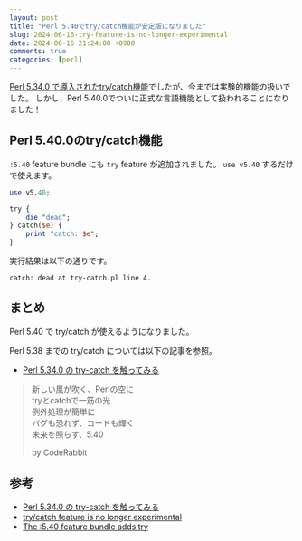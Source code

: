 ```yaml
---
layout: post
title: "Perl 5.40でtry/catch機能が安定版になりました"
slug: 2024-06-16-try-feature-is-no-longer-experimental
date: 2024-06-16 21:24:00 +0900
comments: true
categories: [perl]
---
```


[Perl 5.34.0 で導入されたtry/catch機能](https://shogo82148.github.io/blog/2021/12/09/perl-try-catch/)でしたが、今までは実験的機能の扱いでした。
しかし、Perl 5.40.0でついに正式な言語機能として扱われることになりました！

## Perl 5.40.0のtry/catch機能

`:5.40` feature bundle にも `try` feature が追加されました。
`use v5.40` するだけで使えます。

```perl
use v5.40;

try {
    die "dead";
} catch($e) {
    print "catch: $e";
}
```

実行結果は以下の通りです。

```plain
catch: dead at try-catch.pl line 4.
```

## まとめ

Perl 5.40 で try/catch が使えるようになりました。

Perl 5.38 までの try/catch については以下の記事を参照。

- [Perl 5.34.0 の try-catch を触ってみる](https://shogo82148.github.io/blog/2021/12/09/perl-try-catch/)

> 新しい風が吹く、Perlの空に\
> tryとcatchで一筋の光\
> 例外処理が簡単に\
> バグも恐れず、コードも輝く\
> 未来を照らす、5.40
>
> by CodeRabbit

## 参考

- [Perl 5.34.0 の try-catch を触ってみる](https://shogo82148.github.io/blog/2021/12/09/perl-try-catch/)
- [try/catch feature is no longer experimental](https://metacpan.org/release/HAARG/perl-5.40.0/view/pod/perldelta.pod#try/catch-feature-is-no-longer-experimental)
- [The :5.40 feature bundle adds try](https://metacpan.org/release/HAARG/perl-5.40.0/view/pod/perldelta.pod#The-:5.40-feature-bundle-adds-try)
